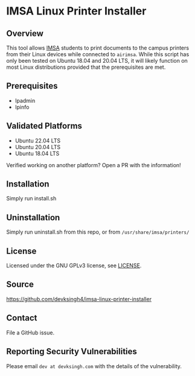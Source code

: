 # IMSA Linux Printer Installer

## Overview
This tool allows [IMSA](https://imsa.edu) students to print documents to the campus printers from their Linux devices while connected to `airimsa`. While this script has only been tested on Ubuntu 18.04 and 20.04 LTS, it will likely function on most Linux distributions provided that the prerequisites are met.

## Prerequisites
* lpadmin
* lpinfo

## Validated Platforms
* Ubuntu 22.04 LTS
* Ubuntu 20.04 LTS
* Ubuntu 18.04 LTS

Verified working on another platform? Open a PR with the information!

## Installation
Simply run install.sh

## Uninstallation
Simply run uninstall.sh from this repo, or from `/usr/share/imsa/printers/`

## License
Licensed under the GNU GPLv3 license, see [LICENSE](LICENSE).

## Source
https://github.com/devksingh4/imsa-linux-printer-installer

## Contact
File a GitHub issue.

## Reporting Security Vulnerabilities
Please email `dev at devksingh.com` with the details of the vulnerability.
